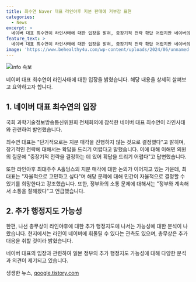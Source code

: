 ```yaml
---
title: 최수연 Naver 대표 라인야후 지분 판매에 거부감 표현
categories:
  - News
excerpt: >
  네이버 대표 최수연이 라인사태에 대한 입장을 밝혀, 중장기적 전략 확답 어렵지만 네이버의 주주이익을 최우선으로 고민하고 있다고 전했다. A홀딩스의 지분 매각 계획은 없으며, 향후 행정지도 가능성도 열려있는 상황이다. 네이버와 소프트뱅크가 라인야후 최대주주 A홀딩스의 지분을 놓고 협상을 벌여왔으며, 이에 관한 과학기술정보방송통신위원회 전체회의에서 진술하였다.현재 중장기적인 전략은 불분명하나, 네이버 대표는 기업의 자율적인 결정을 존중하고 싶다고 강조하며, 정부와의 소통 문제는 없다고 답변하였다.
feature_text: >
  네이버 대표 최수연이 라인사태에 대한 입장을 밝혀, 중장기적 전략 확답 어렵지만 네이버의 주주이익을 최우선으로 고민하고 있다고 전했다. A홀딩스의 지분 매각 계획은 없으며, 향후 행정지도 가능성도 열려있는 상황이다. 네이버와 소프트뱅크가 라인야후 최대주주 A홀딩스의 지분을 놓고 협상을 벌여왔으며, 이에 관한 과학기술정보방송통신위원회 전체회의에서 진술하였다.현재 중장기적인 전략은 불분명하나, 네이버 대표는 기업의 자율적인 결정을 존중하고 싶다고 강조하며, 정부와의 소통 문제는 없다고 답변하였다.
image: 'https://www.behealthy4u.com/wp-content/uploads/2024/06/unnamed-file.png'
---
```


<p><img src="https://www.behealthy4u.com/wp-content/uploads/2024/06/unnamed-file.png" alt="info 속보" /></p>

<p>네이버 대표 최수연이 라인사태에 대한 입장을 밝혔습니다. 해당 내용을 상세히 살펴보고 요약하고자 합니다.</p>

<h2 data-ke-size="size26">1. 네이버 대표 최수연의 입장</h2>

<p>국회 과학기술정보방송통신위원회 전체회의에 참석한 네이버 대표 최수연이 라인사태와 관련하여 발언했습니다.</p>

<p data-ke-size="size16">최수연 대표는 "단기적으로는 지분 매각을 진행하지 않는 것으로 결정했다"고 밝히며, 장기적인 전략에 대해서는 확답을 드리기 어렵다고 말했습니다. 이에 대해 이해민 의원의 질문에 "중장기적 전략을 결정하는 데 있어 확답을 드리기 어렵다"고 답변했습니다.</p>

<p data-ke-size="size16">또한 라인야후 최대주주 A홀딩스의 지분 매각에 대한 논의가 이어지고 있는 가운데, 최 대표는 "자율적으로 고민하고 싶다"며 해당 문제에 대해 민간이 자율적으로 결정할 수 있기를 희망한다고 강조했습니다. 또한, 정부와의 소통 문제에 대해서는 "정부와 계속해서 소통을 잘해왔다"고 언급했습니다.</p>

<h2 data-ke-size="size26">2. 추가 행정지도 가능성</h2>

<p>한편, 나선 총무상이 라인야후에 대한 추가 행정지도에 나서는 가능성에 대한 분석이 나왔습니다. 현지에서는 라인이 네이버에 휘둘릴 수 있다는 관측도 있으며, 총무상은 추가 대응을 취할 것이라 밝혔습니다.</p>

<p>네이버 대표의 입장과 관련하여 일본 정부의 추가 행정지도 가능성에 대해 다양한 분석과 의견이 제기되고 있습니다.</p>
생생한 뉴스, <a href="https://qoogle.tistory.com" rel="dofollow">qoogle.tistory.com</a>


